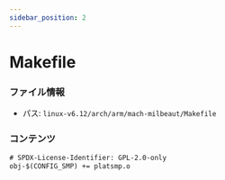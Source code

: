 ```yaml
---
sidebar_position: 2
---
```

# Makefile

### ファイル情報

- パス: `linux-v6.12/arch/arm/mach-milbeaut/Makefile`

### コンテンツ

```txt
# SPDX-License-Identifier: GPL-2.0-only
obj-$(CONFIG_SMP) += platsmp.o

```
